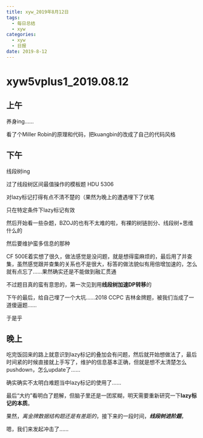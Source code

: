 ```yaml
---
title: xyw_2019年8月12日
tags: 
  - 每日总结
  - xyw
categories:
  - xyw
  - 日报
date: 2019-8-12
---
```


# xyw5vplus1_2019.08.12

## 上午 ##

养身ing……

看了个Miller Robin的原理和代码，把kuangbin的改成了自己的代码风格
<!-- mode -->
## 下午 ##

线段树ing

过了线段树区间最值操作的模板题  HDU 5306  

对lazy标记打得有点不清不楚的（果然为晚上的遭遇埋下了伏笔

只在特定条件下lazy标记有效

然后开始看一些杂题，BZOJ的也有不太难的啦，有裸的树链剖分、线段树+思维什么的

然后要维护蛮多信息的那种

CF 500E着实想了很久，做法感觉是没问题，就是想得蛮麻烦的，最后用了并查集，虽然感觉跟并查集的关系也不是很大，标答的做法貌似有用倍增加速的，怎么就有点忘了……果然确实还是不能做到融汇贯通

不过题目真的蛮有意思的，第一次见到用**线段树加速DP转移**的

下午的最后，给自己埋了一个大坑……2018 CCPC 吉林金牌题，被我们当成了一道傻逼题……

于是乎

## 晚上 ##

吃完饭回来的路上就意识到lazy标记的叠加会有问题，然后就开始想做法了，最后时间紧的时候直接就上手写了，维护的信息基本正确，但就是想不太清楚怎么pushdown，怎么update了……

确实确实不太明白难题当中lazy标记的使用了……

最后“大约”看明白了题解，但脑子里还是一团浆糊，明天需要重新研究一下**lazy标记的本质**。

果然，*离金牌数据结构题还是有差距的*，接下来的一段时间，***线段树进阶题***，  

嗯，我们来发起冲击了……
